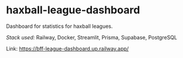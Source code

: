 # haxball-league-dashboard

Dashboard for statistics for haxball leagues.

*Stack used:* Railway, Docker, Streamlit, Prisma, Supabase, PostgreSQL

Link: https://bff-league-dashboard.up.railway.app/
